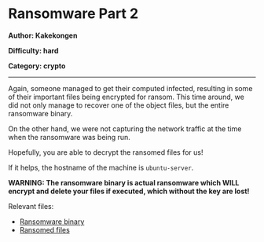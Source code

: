 # Ransomware Part 2
**Author: Kakekongen**

**Difficulty: hard**

**Category: crypto**

---

Again, someone managed to get their computed infected, resulting in some of
their important files being encrypted for ransom.
This time around, we did not only manage to recover one of
the object files, but the entire ransomware binary.

On the other hand, we were not capturing the network traffic at the time
when the ransomware was being run.

Hopefully, you are able to decrypt the ransomed files for us!

If it helps, the hostname of the machine is `ubuntu-server`.

**WARNING: The ransomware binary is actual ransomware which WILL encrypt and delete your files if executed, which without the key are lost!**

Relevant files:
- [Ransomware binary](uploads/ransomware)
- [Ransomed files](uploads/ransomed_files.zip)
